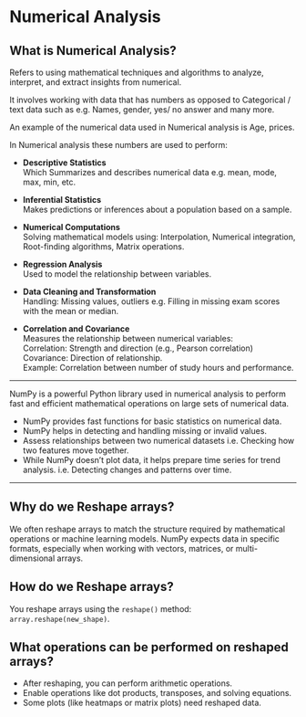 # Numerical Analysis

## What is Numerical Analysis?

Refers to using mathematical techniques and algorithms to analyze, interpret, and extract insights from numerical.

It involves working with data that has numbers as opposed to Categorical / text data such as e.g. Names, gender, yes/ no answer and many more.

An example of the numerical data used in Numerical analysis is Age, prices.

In Numerical analysis these numbers are used to perform:

- **Descriptive Statistics**  
  Which Summarizes and describes numerical data e.g. mean, mode, max, min, etc.

- **Inferential Statistics**  
  Makes predictions or inferences about a population based on a sample.

- **Numerical Computations**  
  Solving mathematical models using: Interpolation, Numerical integration, Root-finding algorithms, Matrix operations.

- **Regression Analysis**  
  Used to model the relationship between variables.

- **Data Cleaning and Transformation**  
  Handling: Missing values, outliers e.g. Filling in missing exam scores with the mean or median.

- **Correlation and Covariance**  
  Measures the relationship between numerical variables:  
  Correlation: Strength and direction (e.g., Pearson correlation)  
  Covariance: Direction of relationship.  
  Example: Correlation between number of study hours and performance.

---

NumPy is a powerful Python library used in numerical analysis to perform fast and efficient mathematical operations on large sets of numerical data.

- NumPy provides fast functions for basic statistics on numerical data.
- NumPy helps in detecting and handling missing or invalid values.
- Assess relationships between two numerical datasets i.e. Checking how two features move together.
- While NumPy doesn’t plot data, it helps prepare time series for trend analysis. i.e. Detecting changes and patterns over time.

---

## Why do we Reshape arrays?

We often reshape arrays to match the structure required by mathematical operations or machine learning models. NumPy expects data in specific formats, especially when working with vectors, matrices, or multi-dimensional arrays.

## How do we Reshape arrays?

You reshape arrays using the `reshape()` method:  
`array.reshape(new_shape)`.

## What operations can be performed on reshaped arrays?

- After reshaping, you can perform arithmetic operations.
- Enable operations like dot products, transposes, and solving equations.
- Some plots (like heatmaps or matrix plots) need reshaped data.

